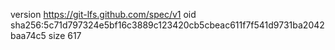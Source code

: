 version https://git-lfs.github.com/spec/v1
oid sha256:5c71d797324e5bf16c3889c123420cb5cbeac611f7f541d9731ba2042baa74c5
size 617
